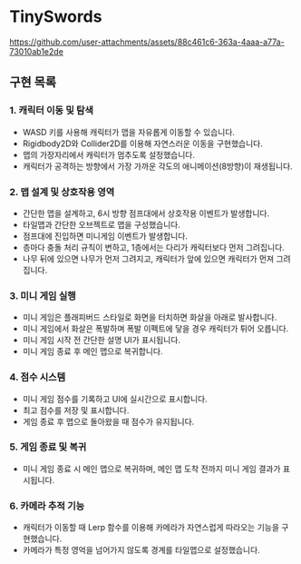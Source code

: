 # TinySwords
https://github.com/user-attachments/assets/88c461c6-363a-4aaa-a77a-73010ab1e2de

## 구현 목록
### 1. 캐릭터 이동 및 탐색
+ WASD 키를 사용해 캐릭터가 맵을 자유롭게 이동할 수 있습니다.
+ Rigidbody2D와 Collider2D를 이용해 자연스러운 이동을 구현했습니다.
+ 맵의 가장자리에서 캐릭터가 멈추도록 설정했습니다.
+ 캐릭터가 공격하는 방향에서 가장 가까운 각도의 애니메이션(8방향)이 재생됩니다.
### 2. 맵 설계 및 상호작용 영역
+ 간단한 맵을 설계하고, 6시 방향 점프대에서 상호작용 이벤트가 발생합니다.
+ 타일맵과 간단한 오브젝트로 맵을 구성했습니다.
+ 점프대에 진입하면 미니게임 이벤트가 발생합니다.
+ 층마다 충돌 처리 규칙이 변하고, 1층에서는 다리가 캐릭터보다 먼저 그려집니다.
+ 나무 뒤에 있으면 나무가 먼저 그려지고, 캐릭터가 앞에 있으면 캐릭터가 먼져 그려집니다.
### 3. 미니 게임 실행
+ 미니 게임은 플래피버드 스타일로 화면을 터치하면 화살을 아래로 발사합니다.
+ 미니 게임에서 화살은 폭발하며 폭발 이펙트에 닿을 경우 캐릭터가 튀어 오릅니다.
+ 미니 게임 시작 전 간단한 설명 UI가 표시됩니다.
+ 미니 게임 종료 후 메인 맵으로 복귀합니다.
### 4. 점수 시스템
+ 미니 게임 점수를 기록하고 UI에 실시간으로 표시합니다.
+ 최고 점수를 저장 및 표시합니다.
+ 게임 종료 후 맵으로 돌아왔을 때 점수가 유지됩니다.
### 5. 게임 종료 및 복귀
+ 미니 게임 종료 시 메인 맵으로 복귀하며, 메인 맵 도착 전까지 미니 게임 결과가 표시됩니다.
### 6. 카메라 추적 기능
+ 캐릭터가 이동할 때 Lerp 함수를 이용해 카메라가 자연스럽게 따라오는 기능을 구현했습니다.
+ 카메라가 특정 영억을 넘어가지 않도록 경계를 타일맵으로 설정했습니다.
